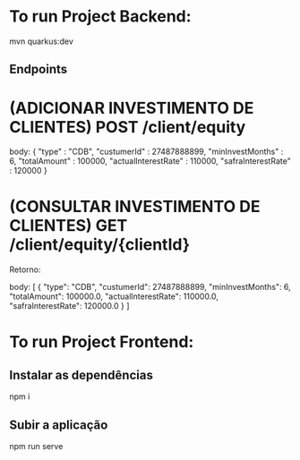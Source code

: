 # To run Project Backend:

mvn quarkus:dev


## Endpoints

# (ADICIONAR INVESTIMENTO DE CLIENTES) POST /client/equity

body: {
    "type" : "CDB",
    "custumerId" : 27487888899,
    "minInvestMonths" : 6,
    "totalAmount" : 100000,
    "actualInterestRate" : 110000,
    "safraInterestRate" : 120000
}

# (CONSULTAR INVESTIMENTO DE CLIENTES) GET /client/equity/{clientId}

Retorno:

body: [
    {
        "type": "CDB",
        "custumerId": 27487888899,
        "minInvestMonths": 6,
        "totalAmount": 100000.0,
        "actualInterestRate": 110000.0,
        "safraInterestRate": 120000.0
    }
]
# To run Project Frontend:

## Instalar as dependências

npm i

## Subir a aplicação

npm run serve